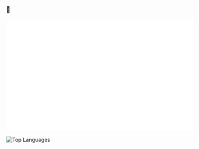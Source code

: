 ### 👋
![Metrics](/github-metrics.svg)

![Top Languages](https://github-readme-stats.vercel.app/api/top-langs/?username=z-jxy&layout=compact&theme=tokyonight)
